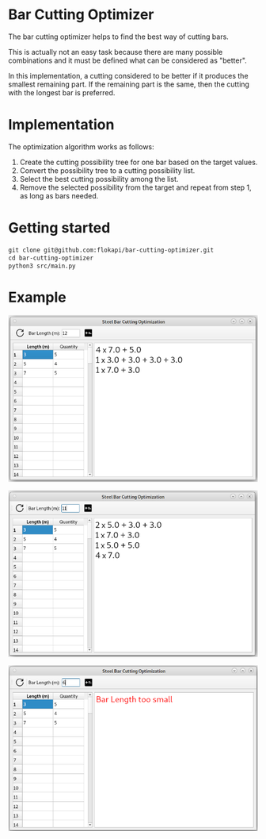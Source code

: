 # Bar Cutting Optimizer

The bar cutting optimizer helps to find the best way of cutting bars. 

This is actually not an easy task because there are many possible combinations and it must be defined what can be considered as "better".

In this implementation, a cutting considered to be better if it produces the smallest remaining part. If the remaining part is the same, then the cutting with the longest bar is preferred.



# Implementation

The optimization algorithm works as follows:

1. Create the cutting possibility tree for one bar based on the target values.
2. Convert the possibility tree to a cutting possibility list.
3. Select the best cutting possibility among the list.
4. Remove the selected possibility from the target and repeat from step 1, as long as bars needed.



# Getting started

```shell
git clone git@github.com:flokapi/bar-cutting-optimizer.git
cd bar-cutting-optimizer
python3 src/main.py
```



# Example

![img1](./img/demo_1.png)

![img2](./img/demo_2.png)

![img/img1](./img/demo_3.png)

